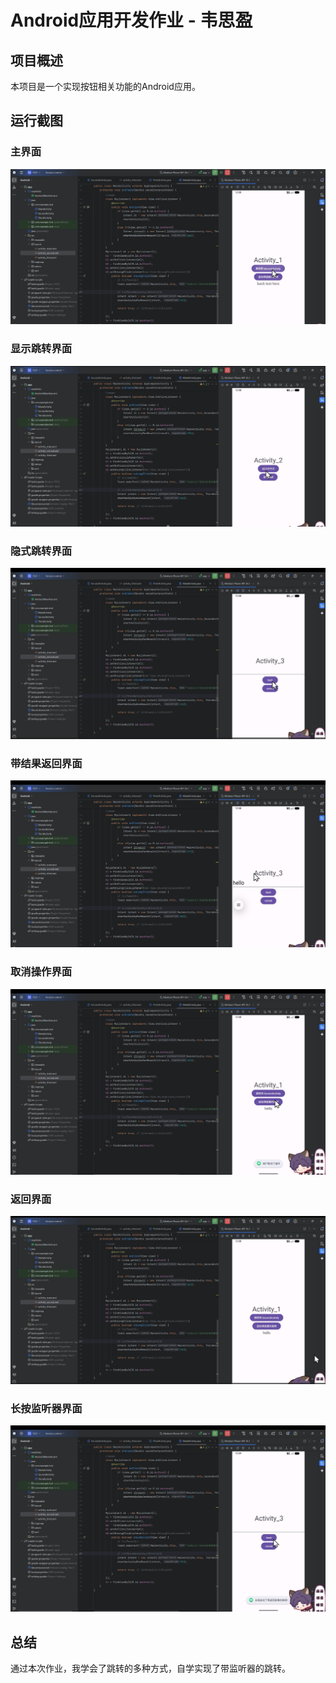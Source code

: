 # Android应用开发作业 -  韦思盈

## 项目概述
本项目是一个实现按钮相关功能的Android应用。


## 运行截图

### 主界面
![主界面](Picture/主界面.png)

### 显示跳转界面  
![显示跳转界面](Picture/显示跳转.png)

### 隐式跳转界面  
![隐式跳转界面](Picture/隐式跳转.png)

### 带结果返回界面  
![带结果返回界面](Picture/带结果返回.png)

### 取消操作界面  
![取消操作界面](Picture/取消操作.png)

### 返回界面  
![返回界面](Picture/返回效果.png)

### 长按监听器界面  
![长按监听器界面](Picture/长按监听器.png)

## 总结
通过本次作业，我学会了跳转的多种方式，自学实现了带监听器的跳转。
